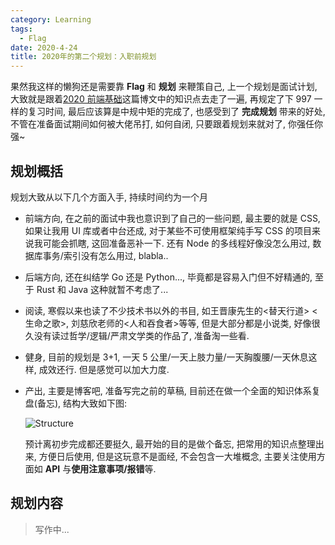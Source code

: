 ```yaml
---
category: Learning
tags:
  - Flag
date: 2020-4-24
title: 2020年的第二个规划：入职前规划
---
```


果然我这样的懒狗还是需要靠 **Flag** 和 **规划** 来鞭策自己, 上一个规划是面试计划, 大致就是跟着[2020 前端基础](https://linbudu.top/posts/2020/04/08/_2020%E5%89%8D%E7%AB%AF%E5%9F%BA%E7%A1%80.html)这篇博文中的知识点去走了一遍, 再规定了下 997 一样的复习时间, 最后应该算是中规中矩的完成了, 也感受到了 **完成规划** 带来的好处, 不管在准备面试期间如何被大佬吊打, 如何自闭, 只要跟着规划来就对了, 你强任你强~

## 规划概括

规划大致从以下几个方面入手, 持续时间约为一个月

- 前端方向, 在之前的面试中我也意识到了自己的一些问题, 最主要的就是 CSS, 如果让我用 UI 库或者中台还成, 对于某些不可使用框架纯手写 CSS 的项目来说我可能会抓瞎, 这回准备恶补一下. 还有 Node 的多线程好像没怎么用过, 数据库事务/索引没有怎么用过, blabla..

- 后端方向, 还在纠结学 Go 还是 Python..., 毕竟都是容易入门但不好精通的, 至于 Rust 和 Java 这种就暂不考虑了...

- 阅读, 寒假以来也读了不少技术书以外的书目, 如王晋康先生的<替天行道> <生命之歌>, 刘慈欣老师的<人和吞食者>等等, 但是大部分都是小说类, 好像很久没有读过哲学/逻辑/严肃文学类的作品了, 准备淘一些看.

- 健身, 目前的规划是 3+1, 一天 5 公里/一天上肢力量/一天胸腹腰/一天休息这样, 成效还行. 但是感觉可以加大力度.

- 产出, 主要是博客吧, 准备写完之前的草稿, 目前还在做一个全面的知识体系复盘(备忘), 结构大致如下图:

  ![Structure](https://linbudu-img-store.oss-cn-shenzhen.aliyuncs.com/img/TIM截图20200424173734.png)

  预计离初步完成都还要挺久, 最开始的目的是做个备忘, 把常用的知识点整理出来, 方便日后使用, 但是这玩意不是面经, 不会包含一大堆概念, 主要关注使用方面如 **API** 与**使用注意事项/报错**等.

## 规划内容

> 写作中...

